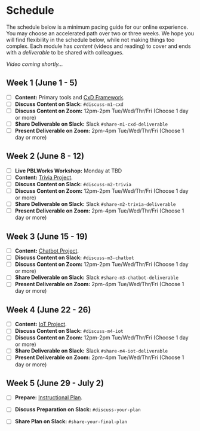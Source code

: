 # Schedule

The schedule below is a minimum pacing guide for our online experience. You may choose an accelerated path over two or three weeks. We hope you will find flexibility in the schedule below, while not making things too complex. Each module has _content_ \(videos and reading\) to cover and ends with a _deliverable_ to be shared with colleagues.

_Video coming shortly..._

## Week 1 \(June 1 - 5\)

* [ ] **Content:** Primary tools and [CxD Framework](modules/cxd-framework/).
* [ ] **Discuss Content on Slack:**  `#discuss-m1-cxd`
* [ ] **Discuss Content on Zoom:** 12pm-2pm Tue/Wed/Thr/Fri \(Choose 1 day or more\)
* [ ] **Share Deliverable on Slack:** Slack `#share-m1-cxd-deliverable`
* [ ] **Present Deliverable on Zoom:** 2pm-4pm Tue/Wed/Thr/Fri \(Choose 1 day or more\)

## Week 2 \(June 8 - 12\)

* [ ] **Live PBLWorks Workshop:** Monday at TBD
* [ ] **Content:** [Trivia Project](modules/trivia-project.md).
* [ ] **Discuss Content on Slack:**  `#discuss-m2-trivia`
* [ ] **Discuss Content on Zoom:** 12pm-2pm Tue/Wed/Thr/Fri \(Choose 1 day or more\)
* [ ] **Share Deliverable on Slack:** Slack `#share-m2-trivia-deliverable`
* [ ] **Present Deliverable on Zoom:** 2pm-4pm Tue/Wed/Thr/Fri \(Choose 1 day or more\)

## Week 3 \(June 15 - 19\)

* [ ] **Content:** [Chatbot Project](modules/chatbot-project.md).
* [ ] **Discuss Content on Slack:**  `#discuss-m3-chatbot`
* [ ] **Discuss Content on Zoom:** 12pm-2pm Tue/Wed/Thr/Fri \(Choose 1 day or more\)
* [ ] **Share Deliverable on Slack:** Slack `#share-m3-chatbot-deliverable`
* [ ] **Present Deliverable on Zoom:** 2pm-4pm Tue/Wed/Thr/Fri \(Choose 1 day or more\)

## Week 4 \(June 22 - 26\)

* [ ] **Content:** [IoT Project](modules/iot-project.md).
* [ ] **Discuss Content on Slack:**  `#discuss-m4-iot`
* [ ] **Discuss Content on Zoom:** 12pm-2pm Tue/Wed/Thr/Fri \(Choose 1 day or more\)
* [ ] **Share Deliverable on Slack:** Slack `#share-m4-iot-deliverable`
* [ ] **Present Deliverable on Zoom:** 2pm-4pm Tue/Wed/Thr/Fri \(Choose 1 day or more\)

## Week 5 \(June 29 - July 2\)

* [ ] **Prepare:** [Instructional Plan](instructional-plan/guide.md).
* [ ] **Discuss Preparation on Slack:**  `#discuss-your-plan`
* [ ] **Share Plan on Slack:** `#share-your-final-plan`

